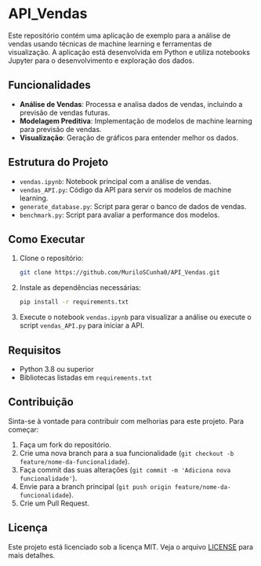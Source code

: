 # API_Vendas

Este repositório contém uma aplicação de exemplo para a análise de vendas usando técnicas de machine learning e ferramentas de visualização. A aplicação está desenvolvida em Python e utiliza notebooks Jupyter para o desenvolvimento e exploração dos dados.

## Funcionalidades

- **Análise de Vendas**: Processa e analisa dados de vendas, incluindo a previsão de vendas futuras.
- **Modelagem Preditiva**: Implementação de modelos de machine learning para previsão de vendas.
- **Visualização**: Geração de gráficos para entender melhor os dados.

## Estrutura do Projeto

- `vendas.ipynb`: Notebook principal com a análise de vendas.
- `vendas_API.py`: Código da API para servir os modelos de machine learning.
- `generate_database.py`: Script para gerar o banco de dados de vendas.
- `benchmark.py`: Script para avaliar a performance dos modelos.

## Como Executar

1. Clone o repositório:
   ```bash
   git clone https://github.com/MuriloSCunha0/API_Vendas.git
   ```
2. Instale as dependências necessárias:
   ```bash
   pip install -r requirements.txt
   ```
3. Execute o notebook `vendas.ipynb` para visualizar a análise ou execute o script `vendas_API.py` para iniciar a API.

## Requisitos

- Python 3.8 ou superior
- Bibliotecas listadas em `requirements.txt`

## Contribuição

Sinta-se à vontade para contribuir com melhorias para este projeto. Para começar:

1. Faça um fork do repositório.
2. Crie uma nova branch para a sua funcionalidade (`git checkout -b feature/nome-da-funcionalidade`).
3. Faça commit das suas alterações (`git commit -m 'Adiciona nova funcionalidade'`).
4. Envie para a branch principal (`git push origin feature/nome-da-funcionalidade`).
5. Crie um Pull Request.

## Licença

Este projeto está licenciado sob a licença MIT. Veja o arquivo [LICENSE](LICENSE) para mais detalhes.
